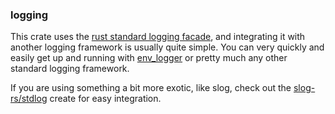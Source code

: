 ### logging
This crate uses the [rust standard logging facade](https://docs.rs/log/), and integrating it with another logging framework is usually quite simple. You can very quickly and easily get up and running with [env_logger](https://docs.rs/env_logger/latest/env_logger/) or pretty much any other standard logging framework.

If you are using something a bit more exotic, like slog, check out the [slog-rs/stdlog](https://docs.rs/slog-stdlog/) create for easy integration.
